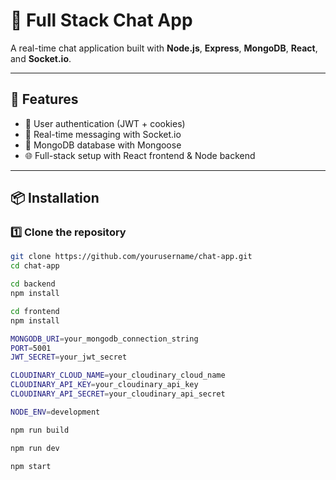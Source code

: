 # 💬 Full Stack Chat App

A real-time chat application built with **Node.js**, **Express**, **MongoDB**, **React**, and **Socket.io**.

---

## 🚀 Features
- 🔑 User authentication (JWT + cookies)
- 💬 Real-time messaging with Socket.io
- 📂 MongoDB database with Mongoose
- 🌐 Full-stack setup with React frontend & Node backend

---

## 📦 Installation

### 1️⃣ Clone the repository
```bash
git clone https://github.com/yourusername/chat-app.git
cd chat-app

cd backend
npm install

cd frontend
npm install

MONGODB_URI=your_mongodb_connection_string
PORT=5001
JWT_SECRET=your_jwt_secret

CLOUDINARY_CLOUD_NAME=your_cloudinary_cloud_name
CLOUDINARY_API_KEY=your_cloudinary_api_key
CLOUDINARY_API_SECRET=your_cloudinary_api_secret

NODE_ENV=development

npm run build

npm run dev

npm start

